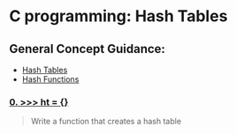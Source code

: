# C programming: Hash Tables
## General Concept Guidance:
* [Hash Tables](./https://www.youtube.com/watch?v=KyUTuwz_b7Q)
* [Hash Functions](./http://www.cse.yorku.ca/~oz/hash.html)

### [0. >>> ht = {}](./0-hash_table_create.c)
> Write a function that creates a hash table
